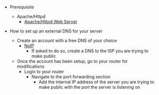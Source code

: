 * Prerequisite
  * Apache/Httpd
    * [Apache/Httpd Web Server](https://github.com/Cuates/lampcentosinstall/tree/master/webserver)

* How to set up an external DNS for your server
  * Create an account with a free DNS of your choice
    * [NoIP](https://www.noip.com/)
      * If asked to do so, create a DNS to the ISP you are trying to make public
  * Once the account has been setup, go to your router for modifications
    * Login to your router
      * Navigate to the port forwarding section
        * Add the internal IP address of the server you are trying to make public with the port the server is listening on
